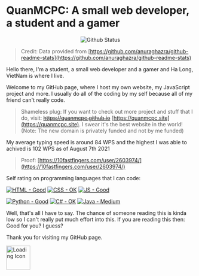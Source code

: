 # QuanMCPC: A small web developer, a student and a gamer

<center>
    <img align="center" src="https://github-readme-stats.vercel.app/api?username=QuanMCPC&theme=dark&show_icons=true&icon_color=ff0000" alt="Github Status" />
    <!-- <img align="center" src="https://github-readme-stats.vercel.app/api/top-langs/?username=QuanMCPC&theme=dark&langs_count=10&layout=compact" alt="Most Used Languages" /> -->
</center>

> Credit: Data provided from [https://github.com/anuraghazra/github-readme-stats](https://github.com/anuraghazra/github-readme-stats)

Hello there, I'm a student, a small web developer and a gamer and Ha Long, VietNam is where I live.

Welcome to my GitHub page, where I host my own website, my JavaScript project and more. I usually do all of the coding by my self because all of my friend can't really code.

> Shameless plug: If you want to check out more project and stuff that I do, visit: ~~https://quanmcpc.github.io~~ [https://quanmcpc.site](https://quanmcpc.site). I swear it's the best website in the world! (Note: The new domain is privately funded and not by me funded)

My average typing speed is around 84 WPS and the highest I was able to achived is 102 WPS as of August 7th 2021

> Proof: [https://10fastfingers.com/user/2603974/](https://10fastfingers.com/user/2603974/)

Self rating on programming languages that I can code:

[![HTML - Good](https://img.shields.io/badge/HTML-Good-darklime?style=for-the-badge&logo=html5&logoColor=15bf42)](https://)
[![CSS - OK](https://img.shields.io/badge/CSS-OK-15bfba?style=for-the-badge&logo=css3&logoColor=1572B6)](https://)
[![JS - Good](https://img.shields.io/badge/JS-Good-darklime?style=for-the-badge&logo=html5&logoColor=15bf42)](https://)

[![Python - Good](https://img.shields.io/badge/Python-Good-15bf42?style=for-the-badge&logo=python&logoColor=3776AB)](https://)
[![C# - OK](https://img.shields.io/badge/C%23-OK-15bfba?style=for-the-badge&logo=c+sharp&logoColor=239120)](https://)
[![Java - Medium](https://img.shields.io/badge/Java-Medium-c5d424?style=for-the-badge&logo=java&logoColor=208eb0)](https://)

<!-- https://michaelcurrin.github.io/ -->

Well, that's all I have to say. The chance of someone reading this is kinda low so I can't really put much effort into this. If you are reading this then: Good for you? I guess?

Thank you for visiting my GitHub page.

<!-- ![Loading Icon](https://quanmcpc.site/website/image/logo/loading.gif) -->

<img alt="Loading Icon" src="https://quanmcpc.site/website/image/logo/loading.gif" width="64" height="64"/>